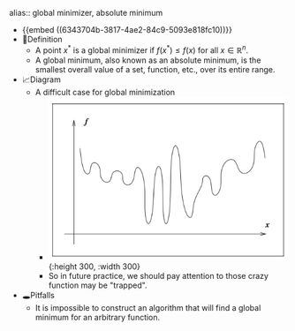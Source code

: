 alias:: global minimizer, absolute minimum

- {{embed ((6343704b-3817-4ae2-84c9-5093e818fc10))}}
- 📝Definition
	- A point $x^*$ is a global minimizer if $f(x^*)\leq f(x)$ for all $x\in\mathbb{R}^n$​.
	- A global minimum, also known as an absolute minimum, is the smallest overall value of a set, function, etc., over its entire range.
- 📈Diagram
	- A difficult case for global minimization
		- ![name](../assets/global_minimization_bump.png){:height 300, :width 300}
		- So in future practice, we should pay attention to those crazy function may be "trapped".
- 🕳Pitfalls
	- It is impossible to construct an algorithm that will find a global minimum for an arbitrary function.